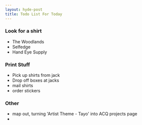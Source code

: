 ```yaml
---
layout: hyde-post
title: Todo List For Today
---
```


### Look for a shirt
- The Woodlands
- Selfedge
- Hand Eye Supply

### Print Stuff
- Pick up shirts from jack
- Drop off boxes at jacks
- mail shirts
- order stickers

### Other
- map out, turning 'Artist Theme - Tayo' into ACQ projects page
- 

